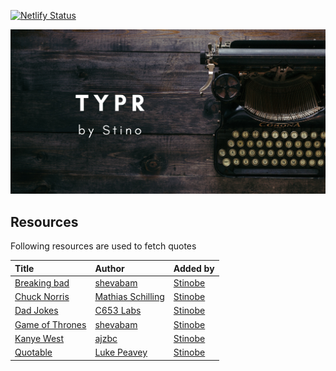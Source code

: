 [![Netlify Status](https://api.netlify.com/api/v1/badges/830d489d-0660-4cd2-b17b-6498b8d6178a/deploy-status)](https://typr.bystino.com)

[![Practice your typing skills with the use of random quotes provided by one of the implemented API's.](./public/facebook.png)](https://typr.bystino.com)

## Resources

Following resources are used to fetch quotes

| Title                                                                     | Author                                              | Added by                              |
| :------------------------------------------------------------------------ | :-------------------------------------------------- | :------------------------------------ |
| [Breaking bad](https://github.com/shevabam/breaking-bad-quotes)           | [shevabam](https://github.com/shevabam)             | [Stinobe](https://github.com/Stinobe) |
| [Chuck Norris](https://github.com/chucknorris-io/chuck-api)               | [Mathias Schilling](https://github.com/matchilling) | [Stinobe](https://github.com/Stinobe) |
| [Dad Jokes](https://icanhazdadjoke.com/)                                  | [C653 Labs](https://c653labs.com)                   | [Stinobe](https://github.com/Stinobe) |
| [Game of Thrones](https://github.com/shevabam/game-of-thrones-quotes-api) | [shevabam](https://github.com/shevabam)             | [Stinobe](https://github.com/Stinobe) |
| [Kanye West](https://github.com/ajzbc/kanye.rest)                         | [ajzbc](https://github.com/ajzbc)                   | [Stinobe](https://github.com/Stinobe) |
| [Quotable](https://github.com/lukePeavey/quotable)                        | [Luke Peavey](https://github.com/lukePeavey)        | [Stinobe](https://github.com/Stinobe) |
